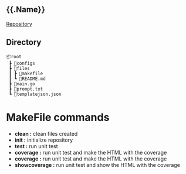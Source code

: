 ## {{.Name}}

[Repository](https://{{.GithubRepository}})


## Directory
``` batch
📦root
 ┣ 📂configs
 ┣ 📂files
 ┃ ┣ 📜makefile
 ┃ ┗ 📜README.md
 ┣ 📜main.go
 ┣ 📜prompt.txt
 ┗ 📜templatejson.json
 ```

 # MakeFile commands

- **clean :** clean files created
- **init :** initialize repository
- **test :** run unit test
- **coverage :** run unit test and make the HTML with the coverage
- **coverage :** run unit test and make the HTML with the coverage
- **showcoverage :** run unit test and show the HTML with the coverage
